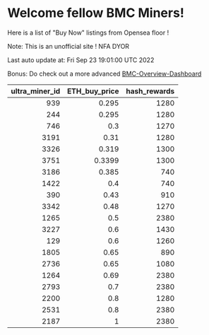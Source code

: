 # Welcome fellow BMC Miners!
Here is a list of "Buy Now" listings from Opensea floor !

Note: This is an unofficial site ! NFA DYOR

Last auto update at: Fri Sep 23 19:01:00 UTC 2022

Bonus: Do check out a more advanced [BMC-Overview-Dashboard](https://dune.com/defifunk/BMC-Overview-Dashboard)


|   ultra_miner_id |   ETH_buy_price |   hash_rewards |
|-----------------:|----------------:|---------------:|
|              939 |          0.295  |           1280 |
|              244 |          0.295  |           1280 |
|              746 |          0.3    |           1270 |
|             3191 |          0.31   |           1280 |
|             3326 |          0.319  |           1300 |
|             3751 |          0.3399 |           1300 |
|             3186 |          0.385  |            740 |
|             1422 |          0.4    |            740 |
|              390 |          0.43   |            910 |
|             3342 |          0.48   |           1270 |
|             1265 |          0.5    |           2380 |
|             3227 |          0.6    |           1430 |
|              129 |          0.6    |           1260 |
|             1805 |          0.65   |            890 |
|             2736 |          0.65   |           1080 |
|             1264 |          0.69   |           2380 |
|             2793 |          0.7    |           2380 |
|             2200 |          0.8    |           1280 |
|             2531 |          0.8    |           2380 |
|             2187 |          1      |           2380 |